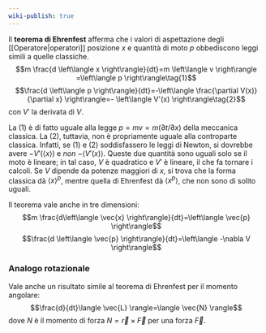 ```yaml
---
wiki-publish: true
---
```

Il **teorema di Ehrenfest** afferma che i valori di aspettazione degli [[Operatore|operatori]] posizione $x$ e quantità di moto $p$ obbediscono leggi simili a quelle classiche.
$$m \frac{d \left\langle x \right\rangle}{dt}=m \left\langle v \right\rangle =\left\langle p \right\rangle\tag{1}$$
$$\frac{d \left\langle p \right\rangle}{dt}=-\left\langle \frac{\partial V(x)}{\partial x} \right\rangle=- \left\langle V'(x) \right\rangle\tag{2}$$
con $V'$ la derivata di $V$.

La $(1)$ è di fatto uguale alla legge $p=mv=m (\partial t/\partial x)$ della meccanica classica. La $(2)$, tuttavia, non è propriamente uguale alla controparte classica. Infatti, se $(1)$ e $(2)$ soddisfassero le leggi di Newton, si dovrebbe avere $-V'(\left\langle x \right\rangle)$ e *non* $-\left\langle V'(x) \right\rangle$. Queste due quantità sono uguali solo se il moto è lineare; in tal caso, $V$ è quadratico e $V'$ è lineare, il che fa tornare i calcoli. Se $V$ dipende da potenze maggiori di $x$, si trova che la forma classica dà $\left\langle x \right\rangle^{p}$, mentre quella di Ehrenfest dà $\left\langle x^{p} \right\rangle$, che non sono di solito uguali.

Il teorema vale anche in tre dimensioni:
$$m \frac{d\left\langle \vec{x} \right\rangle}{dt}=\left\langle \vec{p} \right\rangle$$
$$\frac{d \left\langle \vec{p} \right\rangle}{dt}=\left\langle -\nabla V \right\rangle$$
### Analogo rotazionale
Vale anche un risultato simile al teorema di Ehrenfest per il momento angolare:
$$\frac{d}{dt}\langle \vec{L} \rangle=\langle \vec{N} \rangle$$
dove $N$ è il momento di forza $N = \vec{r}\times \vec{F}$ per una forza $\vec{F}$.